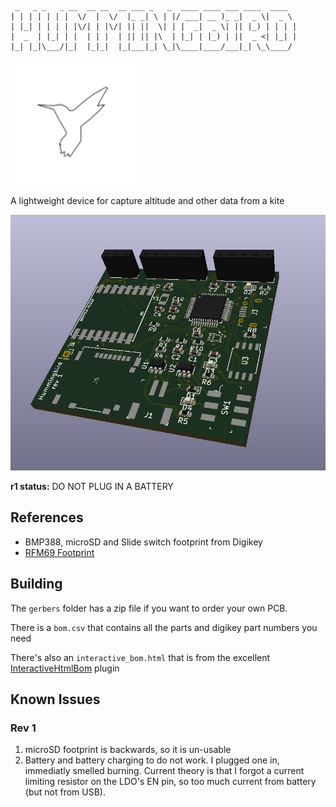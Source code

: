 ```
 _   _ _   _ __  __ __  __ ___ _   _  ____ ____ ___ ____  ____  
| | | | | | |  \/  |  \/  |_ _| \ | |/ ___| __ )_ _|  _ \|  _ \ 
| |_| | | | | |\/| | |\/| || ||  \| | |  _|  _ \| || |_) | | | |
|  _  | |_| | |  | | |  | || || |\  | |_| | |_) | ||  _ <| |_| |
|_| |_|\___/|_|  |_|_|  |_|___|_| \_|\____|____/___|_| \_\____/ 
```

<img src="./art/hummingbird.svg" height=200px />

A lightweight device for capture altitude and other data from a kite


![render of board](./render.jpg)

**r1 status:** DO NOT PLUG IN A BATTERY

## References

 - BMP388, microSD and Slide switch footprint from Digikey
 - [RFM69 Footprint](https://github.com/benwis/SparkFun-Kicad-Libraries/blob/master/SparkFun-RF.pretty/RFM69HCW-XXXS2.kicad_mod)


## Building

 The `gerbers` folder has a zip file if you want to order your own PCB.

 There is a `bom.csv` that contains all the parts and digikey part numbers you need

 There's also an `interactive_bom.html` that is from the excellent [InteractiveHtmlBom](https://github.com/openscopeproject/InteractiveHtmlBom) plugin

 ## Known Issues

 ### Rev 1

  1. microSD footprint is backwards, so it is un-usable
  1. Battery and battery charging to do not work. I plugged one in, immediatly smelled burning. Current theory is that I forgot a current limiting resistor on the LDO's EN pin, so too much current from battery (but not from USB).